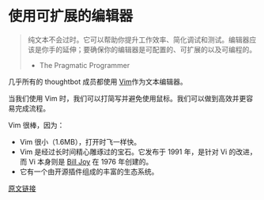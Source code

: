 # 使用可扩展的编辑器

> 纯文本不会过时。它可以帮助你提升工作效率、简化调试和测试。编辑器应该是你手的延伸；要确保你的编辑器是可配置的、可扩展的以及可编程的。
> - The Pragmatic Programmer

几乎所有的 thoughtbot 成员都使用 [Vim](https://thoughtbot.com/upcase/vim)作为文本编辑器。

当我们使用 Vim 时，我们可以打简写并避免使用鼠标。我们可以做到高效并更容易完成流程。

Vim 很棒，因为：

- Vim 很小（1.6MB），打开时飞一样快。
- Vim 是经过长时间精心雕琢过的宝石。它发布于 1991 年，是针对 Vi 的改进，而 Vi 本身则是 [Bill Joy](http://en.wikipedia.org/wiki/Bill_Joy) 在 1976 年创建的。
- 它有一个由开源插件组成的丰富的生态系统。

[原文链接](https://thoughtbot.com/playbook/laptop-setup/use-an-extensible-editor)
